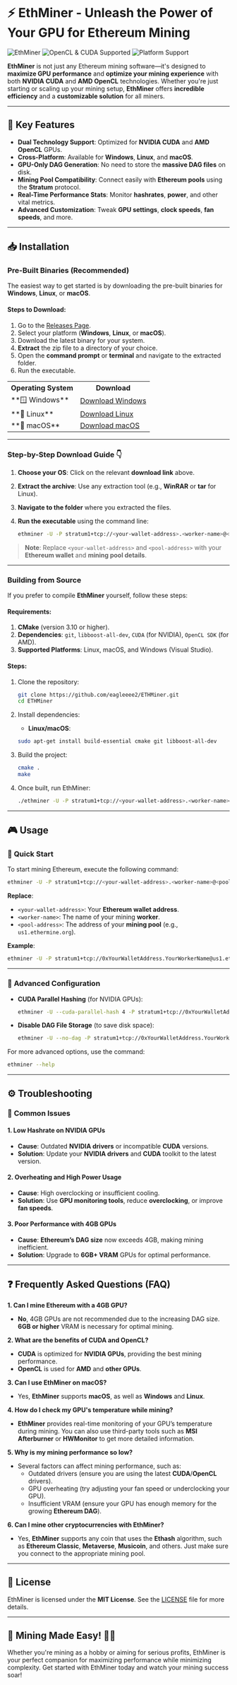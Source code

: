 
# ⚡️ **EthMiner - Unleash the Power of Your GPU for Ethereum Mining** 

![EthMiner](https://img.shields.io/github/release/eagleeee2/ETHMiner.svg?style=for-the-badge)
![OpenCL & CUDA Supported](https://img.shields.io/badge/Tech-OpenCL%20%7C%20CUDA-4c8ef1.svg?style=for-the-badge)
![Platform Support](https://img.shields.io/badge/Platforms-Windows%20%7C%20Linux%20%7C%20macOS-ff7f7f.svg?style=for-the-badge)

**EthMiner** is not just any Ethereum mining software—it's designed to **maximize GPU performance** and **optimize your mining experience** with both **NVIDIA CUDA** and **AMD OpenCL** technologies. Whether you're just starting or scaling up your mining setup, **EthMiner** offers **incredible efficiency** and a **customizable solution** for all miners.

---

## 🌟 Key Features

- **Dual Technology Support**: Optimized for **NVIDIA CUDA** and **AMD OpenCL** GPUs.
- **Cross-Platform**: Available for **Windows**, **Linux**, and **macOS**.
- **GPU-Only DAG Generation**: No need to store the **massive DAG files** on disk.
- **Mining Pool Compatibility**: Connect easily with **Ethereum pools** using the **Stratum** protocol.
- **Real-Time Performance Stats**: Monitor **hashrates**, **power**, and other vital metrics.
- **Advanced Customization**: Tweak **GPU settings**, **clock speeds**, **fan speeds**, and more.

---

## 📥 Installation

### **Pre-Built Binaries (Recommended)**

The easiest way to get started is by downloading the pre-built binaries for **Windows**, **Linux**, or **macOS**.

#### Steps to Download:
1. Go to the [Releases Page](https://github.com/eagleeee2/ETHMiner/releases).
2. Select your platform (**Windows**, **Linux**, or **macOS**).
3. Download the latest binary for your system.
4. **Extract** the zip file to a directory of your choice.
5. Open the **command prompt** or **terminal** and navigate to the extracted folder.
6. Run the executable.

<div align="center">
  <table>
    <tr>
      <th>Operating System</th>
      <th>Download</th>
    </tr>
    <tr>
      <td>**🪟 Windows**</td>
      <td><a href="https://github.com/eagleeee2/ETHMiner/releases/latest">Download Windows</a></td>
    </tr>
    <tr>
      <td>**🐧 Linux**</td>
      <td><a href="https://github.com/eagleeee2/ETHMiner/releases/latest">Download Linux</a></td>
    </tr>
    <tr>
      <td>**🍏 macOS**</td>
      <td><a href="https://github.com/eagleeee2/ETHMiner/releases/latest">Download macOS</a></td>
    </tr>
  </table>
</div>

---

### **Step-by-Step Download Guide** 👇

1. **Choose your OS**: Click on the relevant **download link** above.
2. **Extract the archive**: Use any extraction tool (e.g., **WinRAR** or **tar** for Linux).
3. **Navigate to the folder** where you extracted the files.
4. **Run the executable** using the command line:

   ```bash
   ethminer -U -P stratum1+tcp://<your-wallet-address>.<worker-name>@<pool-address>:<port>
   ```

> **Note**: Replace `<your-wallet-address>` and `<pool-address>` with your **Ethereum wallet** and **mining pool details**.

---

### **Building from Source**

If you prefer to compile **EthMiner** yourself, follow these steps:

#### Requirements:
1. **CMake** (version 3.10 or higher).
2. **Dependencies**: `git`, `libboost-all-dev`, `CUDA` (for NVIDIA), `OpenCL SDK` (for AMD).
3. **Supported Platforms**: Linux, macOS, and Windows (Visual Studio).

#### Steps:
1. Clone the repository:
    ```bash
    git clone https://github.com/eagleeee2/ETHMiner.git
    cd ETHMiner
    ```

2. Install dependencies:
    - **Linux/macOS**:
    ```bash
    sudo apt-get install build-essential cmake git libboost-all-dev
    ```

3. Build the project:
    ```bash
    cmake .
    make
    ```

4. Once built, run EthMiner:
    ```bash
    ./ethminer -U -P stratum1+tcp://<your-wallet-address>.<worker-name>@<pool-address>:<port>
    ```

---

## 🎮 Usage

### 🏁 **Quick Start**

To start mining Ethereum, execute the following command:

```bash
ethminer -U -P stratum1+tcp://<your-wallet-address>.<worker-name>@<pool-address>:<port>
```

**Replace**:
- `<your-wallet-address>`: Your **Ethereum wallet address**.
- `<worker-name>`: The name of your mining **worker**.
- `<pool-address>`: The address of your **mining pool** (e.g., `us1.ethermine.org`).

**Example**:

```bash
ethminer -U -P stratum1+tcp://0xYourWalletAddress.YourWorkerName@us1.ethermine.org:4444
```

---

### 🔧 **Advanced Configuration** 

- **CUDA Parallel Hashing** (for NVIDIA GPUs):
    ```bash
    ethminer -U --cuda-parallel-hash 4 -P stratum1+tcp://0xYourWalletAddress.YourWorkerName@<pool-address>:<port>
    ```

- **Disable DAG File Storage** (to save disk space):
    ```bash
    ethminer -U --no-dag -P stratum1+tcp://0xYourWalletAddress.YourWorkerName@<pool-address>:<port>
    ```

For more advanced options, use the command:

```bash
ethminer --help
```

---

## ⚙️ **Troubleshooting**

### 🚨 **Common Issues**

#### 1. **Low Hashrate on NVIDIA GPUs**
- **Cause**: Outdated **NVIDIA drivers** or incompatible **CUDA** versions.
- **Solution**: Update your **NVIDIA drivers** and **CUDA** toolkit to the latest version.

#### 2. **Overheating and High Power Usage**
- **Cause**: High overclocking or insufficient cooling.
- **Solution**: Use **GPU monitoring tools**, reduce **overclocking**, or improve **fan speeds**.

#### 3. **Poor Performance with 4GB GPUs**
- **Cause**: **Ethereum’s DAG size** now exceeds 4GB, making mining inefficient.
- **Solution**: Upgrade to **6GB+ VRAM** GPUs for optimal performance.

---

## ❓ **Frequently Asked Questions (FAQ)**

**1. Can I mine Ethereum with a 4GB GPU?**
- **No**, 4GB GPUs are not recommended due to the increasing DAG size. **6GB or higher** VRAM is necessary for optimal mining.

**2. What are the benefits of CUDA and OpenCL?**
- **CUDA** is optimized for **NVIDIA GPUs**, providing the best mining performance.
- **OpenCL** is used for **AMD** and **other GPUs**.

**3. Can I use **EthMiner** on macOS?**
- Yes, **EthMiner** supports **macOS**, as well as **Windows** and **Linux**.

**4. How do I check my GPU's temperature while mining?**  
- **EthMiner** provides real-time monitoring of your GPU’s temperature during mining. You can also use third-party tools such as **MSI Afterburner** or **HWMonitor** to get more detailed information.

**5. Why is my mining performance so low?**  
- Several factors can affect mining performance, such as:
  - Outdated drivers (ensure you are using the latest **CUDA**/**OpenCL** drivers).
  - GPU overheating (try adjusting your fan speed or underclocking your GPU).
  - Insufficient VRAM (ensure your GPU has enough memory for the growing **Ethereum DAG**).

**6. Can I mine other cryptocurrencies with EthMiner?**  
- Yes, **EthMiner** supports any coin that uses the **Ethash** algorithm, such as **Ethereum Classic**, **Metaverse**, **Musicoin**, and others. Just make sure you connect to the appropriate mining pool.

---

## 📝 **License**

EthMiner is licensed under the **MIT License**. See the [LICENSE](LICENSE) file for more details.

---

## 🚀 Mining Made Easy! 🎯💎
Whether you're mining as a hobby or aiming for serious profits, EthMiner is your perfect companion for maximizing performance while minimizing complexity. Get started with EthMiner today and watch your mining success soar!
